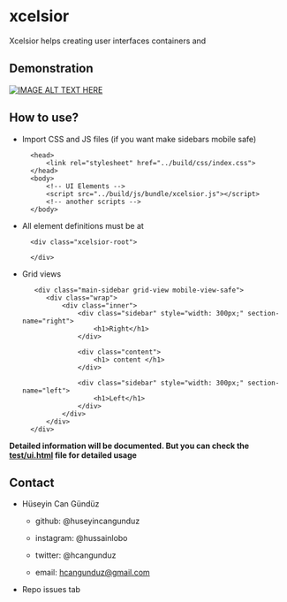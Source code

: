 # xcelsior

Xcelsior helps creating user interfaces containers and 

## Demonstration

[![IMAGE ALT TEXT HERE](https://img.youtube.com/vi/03kfVM46Eec/0.jpg)](https://www.youtube.com/watch?v=03kfVM46Eec)
## How to use?

- Import CSS and JS files (if you want make sidebars mobile safe)
        
        <head>
            <link rel="stylesheet" href="../build/css/index.css">
        </head>
        <body>
            <!-- UI Elements -->
            <script src="../build/js/bundle/xcelsior.js"></script>
            <!-- another scripts -->
        </body>

- All element definitions must be at 

        <div class="xcelsior-root">

        </div>

- Grid views

         <div class="main-sidebar grid-view mobile-view-safe">
            <div class="wrap">
                <div class="inner">
                    <div class="sidebar" style="width: 300px;" section-name="right">
                        <h1>Right</h1>
                    </div>

                    <div class="content">
                        <h1> content </h1>
                    </div>

                    <div class="sidebar" style="width: 300px;" section-name="left">
                        <h1>Left</h1>
                    </div>
                </div>
            </div>
        </div>

**Detailed information will be documented. But you can check the [test/ui.html](test/ui.html) file for detailed usage**

## Contact

- Hüseyin Can Gündüz

  - github: @huseyincangunduz

  - instagram: @hussainlobo

  - twitter: @hcangunduz

  - email: hcangunduz@gmail.com

- Repo issues tab